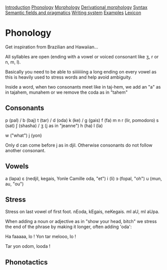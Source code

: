 [Introduction](01_introduction.md)
[Phonology](02_phonology.md)
[Morphology](03_morphology.md)
[Derivational morphology](04_derivMorphology.md)
[Syntax](05_syntax.md)
[Semantic fields and pragmatics](06_semanticPragma.md)
[Writing system](07_writing.md)
[Examples](08_examples.md)
[Lexicon](09_lexicon.md)

# Phonology

Get inspiration from Brazilian and Hawaiian...

All syllables are open (ending with a vowel or voiced consonant like ʒ, r or
n, m, l).

Basically you need to be able to siiiiiiiing a long ending on every vowel as
this is heavily used to stress words and help avoid ambiguity.

Inside a word, when two consonants meet like in
taj-hem, we add an "a" as in tajahem, munahem or we
remove the coda as in "tahem"

## Consonants

p (pal) / b (baj)
t (tar) / d (oda)
k (ke) / g (gais)
f (fa)
m
n
r (lir, pomodoro)
s (sat)
ʃ (shasha) / ʒ (j as in "jeanne")
h (ha)
l (la)

w ("what")
j (yon)

Only d can come before j as in djil. Otherwise consonants do not follow another consonant.

## Vowels

a (lapa)
ɛ (nedjil, kegais, Yonle Camille oda, "et")
i (li)
ɔ (fopal, "oh")
u (mun, au, "ou")

## Stress

Stress on last vowel of first foot. nEoda, kEgais, neKegais. mI aU, mI aUpa.

When adding a noun or adjective as in "show your head, bitch" we stress the end of the
phrase by making it longer, often adding 'oda':

Ha faaaaa, lo !
Yon tar melooo, lo !

Tar yon odom, looda !

## Phonotactics
